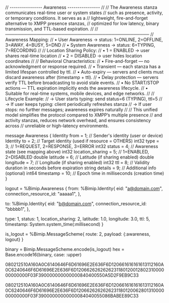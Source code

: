 // ---------------- Awareness ----------------
//
// The Awareness stanza communicates real-time user or system states
// such as presence, activity, or temporary conditions. It serves as a
// lightweight, fire-and-forget alternative to XMPP presence stanzas,
// optimized for low latency, binary transmission, and TTL-based expiration.
//
// ──────────────────────────────────────────────
// Awareness Mapping:
// • User Awareness → status: 1=ONLINE, 2=OFFLINE, 3=AWAY, 4=BUSY, 5=DND
// • System Awareness → status: 6=TYPING, 7=RECORDING
//
// Location Sharing Policy:
// • 1 = ENABLED → user shares real-time location
// • 2 = DISABLED → user hides location coordinates
//
// Behavioral Characteristics:
// • Fire-and-forget — no acknowledgment or response required.
// • Transient — each stanza has a limited lifespan controlled by ttl.
// • Auto-expiry — servers and clients must discard awareness after (timestamp + ttl).
// • Delay protection — servers verify TTL before broadcasting to avoid stale events.
// • No START/STOP actions — TTL expiration implicitly ends the awareness lifecycle.
// • Suitable for real-time systems, mobile devices, and edge networks.
//
// Lifecycle Example:
// → User starts typing: send status=6 (TYPING), ttl=5
// → If user keeps typing: client periodically refreshes stanza
// → If user stops: no further messages; awareness expires naturally
//
// This unified model simplifies the protocol compared to XMPP’s multiple presence
// and activity stanzas, reduces network overhead, and ensures consistency across
// unreliable or high-latency environments.

message Awareness {
Identity from = 1; // Sender's identity (user or device)
Identity to = 2; // Target identity (used if resource = OTHERS)
int32 type = 3; // 1=REQUEST, 2=RESPONSE, 3=ERROR
int32 status = 4; // Awareness state (see mapping above)
int32 location_sharing = 5; // 1=ENABLED, 2=DISABLED
double latitude = 6; // Latitude (if sharing enabled)
double longitude = 7; // Longitude (if sharing enabled)
int32 ttl = 8; // Validity duration in seconds before expiration
string details = 9; // Additional info (optional)
int64 timestamp = 10; // Epoch time in milliseconds (creation time)
}

logout = %Bimip.Awareness {
from: %Bimip.Identity{
eid: "a@domain.com",
connection_resource_id: "aaaaa1",
},

to: %Bimip.Identity{
eid: "b@domain.com",
connection_resource_id: "bbbbb1",
},

type: 1,
status: 1,
location_sharing: 2,
latitude: 1.0,
longitude: 3.0,
ttl: 5,
timestamp: System.system_time(:millisecond)
}

is_logout = %Bimip.MessageScheme{
route: 2,
payload: {:awareness, logout}
}

binary = Bimip.MessageScheme.encode(is_logout)
hex = Base.encode16(binary, case: :upper)

080212510A160A0C6140646F6D61696E2E636F6D120661616161613112160A0C6240646F6D61696E2E636F6D120662626262623118012001280231000000000000F03F390000000000000840400550A5D2F9EB9C33

080212510A160A0C6140646F6D61696E2E636F6D120661616161613112160A0C6240646F6D61696E2E636F6D120662626262623118012006280131000000000000F03F39000000000000084040055086BABEE89C33

